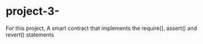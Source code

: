 # project-3-
For this project,  A smart contract that implements the require(), assert() and revert() statements
